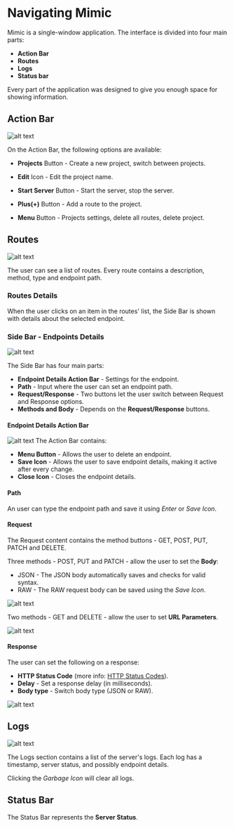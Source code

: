 # Navigating Mimic

Mimic is a single-window application. The interface is divided into four main parts:

- **Action Bar**
- **Routes**
- **Logs**
- **Status bar**

Every part of the application was designed to give you enough space for showing information.

## Action Bar

![alt text](../Images/actionbar.png 'Action bar')

On the Action Bar, the following options are available:

- **Projects** Button - Create a new project, switch between projects.

- **Edit** Icon - Edit the project name.

- **Start Server** Button - Start the server, stop the server.

- **Plus(+)** Button - Add a route to the project.

- **Menu** Button - Projects settings, delete all routes, delete project.

## Routes

![alt text](../Images/routes.png 'Routes')

The user can see a list of routes. Every route contains a description, method, type and endpoint path.

### Routes Details

When the user clicks on an item in the routes' list, the Side Bar is shown with details about the selected endpoint.

### Side Bar - Endpoints Details

![alt text](../Images/endpointdetails.png 'Endpoints Details')

The Side Bar has four main parts:

- **Endpoint Details Action Bar** - Settings for the endpoint.
- **Path** - Input where the user can set an endpoint path.
- **Request/Response** - Two buttons let the user switch between Request and Response options.
- **Methods and Body** - Depends on the **Request/Response** buttons.

#### Endpoint Details Action Bar

![alt text](../Images/detailsoptions.png 'Endpoints Details')
The Action Bar contains:

- **Menu Button** - Allows the user to delete an endpoint.
- **Save Icon** - Allows the user to save endpoint details, making it active after every change.
- **Close Icon** - Closes the endpoint details.

#### Path

An user can type the endpoint path and save it using _Enter_ or _Save Icon_.

#### Request

The Request content contains the method buttons - GET, POST, PUT, PATCH and DELETE.

Three methods - POST, PUT and PATCH - allow the user to set the **Body**:

- JSON - The JSON body automatically saves and checks for valid syntax.
- RAW - The RAW request body can be saved using the _Save Icon_.

![alt text](../Images/request.png 'Request')

Two methods - GET and DELETE - allow the user to set **URL Parameters**.

![alt text](../Images/requestGET.png 'Request GET')

#### Response

The user can set the following on a response:

- **HTTP Status Code** (more info: [HTTP Status Codes](https://www.w3.org/Protocols/rfc2616/rfc2616-sec10.html)).
- **Delay** - Set a response delay (in milliseconds).
- **Body type** - Switch body type (JSON or RAW).

![alt text](../Images/response.png 'Response')

## Logs

![alt text](../Images/logs.png 'Logs')

The Logs section contains a list of the server's logs. Each log has a timestamp, server status, and possibly endpoint details.

Clicking the _Garbage Icon_ will clear all logs.

## Status Bar

The Status Bar represents the **Server Status**.
